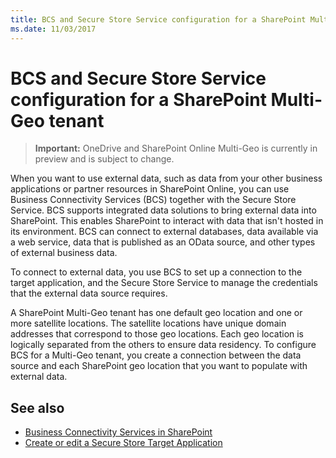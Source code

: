 ```yaml
---
title: BCS and Secure Store Service configuration for a SharePoint Multi-Geo tenant
ms.date: 11/03/2017
---
```

# BCS and Secure Store Service configuration for a SharePoint Multi-Geo tenant 

> **Important:** OneDrive and SharePoint Online Multi-Geo is currently in preview and is subject to change.

When you want to use external data, such as data from your other business applications or partner resources in SharePoint Online, you can use Business Connectivity Services (BCS) together with the Secure Store Service. BCS supports integrated data solutions to bring external data into SharePoint. This enables SharePoint to interact with data that isn't hosted in its environment. BCS can connect to external databases, data available via a web service, data that is published as an OData source, and other types of external business data. 

To connect to external data, you use BCS to set up a connection to the target application, and the Secure Store Service to manage the credentials that the external data source requires.

A SharePoint Multi-Geo tenant has one default geo location and one or more satellite locations. The satellite locations have unique domain addresses that correspond to those geo locations. Each geo location is logically separated from the others to ensure data residency. To configure BCS for a Multi-Geo tenant, you create a connection between the data source and each SharePoint geo location that you want to populate with external data. 

## See also

- [Business Connectivity Services in SharePoint](https://technet.microsoft.com/en-us/library/ee661740.aspx#section1 "Business Connectivity Services Overview") 
- [Create or edit a Secure Store Target Application](https://support.office.com/en-us/article/Create-or-edit-a-Secure-Store-Target-Application-F724DEC2-CE28-4B76-9235-31728DCE64B5#__toc346879710 "Create or edit a Secure Store Target Application") 



